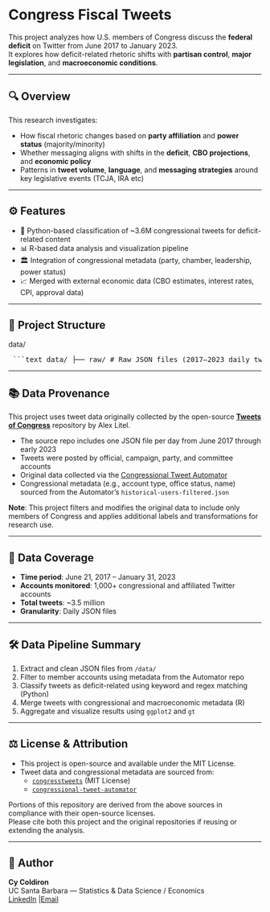 # Congress Fiscal Tweets

This project analyzes how U.S. members of Congress discuss the **federal deficit** on Twitter from June 2017 to January 2023.  
It explores how deficit-related rhetoric shifts with **partisan control**, **major legislation**, and **macroeconomic conditions**.

---

## 🔍 Overview

This research investigates:

- How fiscal rhetoric changes based on **party affiliation** and **power status** (majority/minority)
- Whether messaging aligns with shifts in the **deficit**, **CBO projections**, and **economic policy**
- Patterns in **tweet volume**, **language**, and **messaging strategies** around key legislative events (TCJA, IRA etc)

---

## ⚙️ Features

- 🐍 Python-based classification of ~3.6M congressional tweets for deficit-related content  
- 📊 R-based data analysis and visualization pipeline  
- 🏛️ Integration of congressional metadata (party, chamber, leadership, power status)  
- 📈 Merged with external economic data (CBO estimates, interest rates, CPI, approval data)

---

## 📁 Project Structure
data/
<pre> ```text data/ ├── raw/ # Raw JSON files (2017–2023 daily tweets) ├── processed/ # Cleaned and merged .RData files scripts/ ├── R scripts for cleaning, analysis, and plotting python_scripts/ ├── Python scripts for tweet labeling and preprocessing figures/ ├── Final visualizations and charts results/ ├── Summary tables, regression outputs, publication material ``` </pre>

---

## 📚 Data Provenance

This project uses tweet data originally collected by the open-source [**Tweets of Congress**](https://github.com/alexlitel/congresstweets) repository by Alex Litel.

- The source repo includes one JSON file per day from June 2017 through early 2023
- Tweets were posted by official, campaign, party, and committee accounts
- Original data collected via the [Congressional Tweet Automator](https://github.com/alexlitel/congressional-tweet-automator)
- Congressional metadata (e.g., account type, office status, name) sourced from the Automator’s `historical-users-filtered.json`

**Note**: This project filters and modifies the original data to include only members of Congress and applies additional labels and transformations for research use.

---

## 📅 Data Coverage

- **Time period**: June 21, 2017 – January 31, 2023  
- **Accounts monitored**: 1,000+ congressional and affiliated Twitter accounts  
- **Total tweets**: ~3.5 million  
- **Granularity**: Daily JSON files  

---

## 🛠️ Data Pipeline Summary

1. Extract and clean JSON files from `/data/`
2. Filter to member accounts using metadata from the Automator repo
3. Classify tweets as deficit-related using keyword and regex matching (Python)
4. Merge tweets with congressional and macroeconomic metadata (R)
5. Aggregate and visualize results using `ggplot2` and `gt`

---

## ⚖️ License & Attribution

- This project is open-source and available under the MIT License.
- Tweet data and congressional metadata are sourced from:
  - [`congresstweets`](https://github.com/alexlitel/congresstweets) (MIT License)
  - [`congressional-tweet-automator`](https://github.com/alexlitel/congressional-tweet-automator)

Portions of this repository are derived from the above sources in compliance with their open-source licenses.  
Please cite both this project and the original repositories if reusing or extending the analysis.

---

## 👤 Author 

**Cy Coldiron**  
UC Santa Barbara — Statistics & Data Science / Economics  
[LinkedIn](https://www.linkedin.com/in/cycoldiron/) |[Email](coldiron@ucsb.edu)


